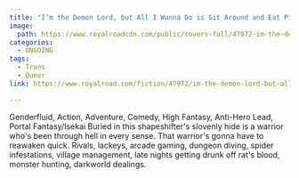 ```yaml
---
title: "I’m the Demon Lord, but All I Wanna Do is Sit Around and Eat Pizza Poppers by jmassat"
image:
  path: https://www.royalroadcdn.com/public/covers-full/47972-im-the-demon-lord-but-all-i-wanna-do-is-sit-around.jpg
categories:
  - ONGOING
tags:
  - Trans
  - Queer
link: https://www.royalroad.com/fiction/47972/im-the-demon-lord-but-all-i-wanna-do-is-sit-around

---
```

Genderfluid, Action, Adventure, Comedy, High Fantasy, Anti-Hero Lead, Portal Fantasy/Isekai
Buried in this shapeshifter's slovenly hide is a warrior who's been through hell in every sense. That warrior's gonna have to reawaken quick. Rivals, lackeys, arcade gaming, dungeon diving, spider infestations, village management, late nights getting drunk off rat's blood, monster hunting, darkworld dealings.

